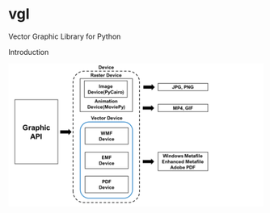# vgl
Vector Graphic Library for Python

Introduction
<p float="left">
  <img src="/image/Slide2.png">
</p>
